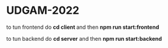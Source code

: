 # UDGAM-2022

to tun frontend do <b>cd client </b> and then
<b> npm run start:frontend </b>

to tun backend do <b>cd server</b> and then
<b> npm run start:backend </b>
